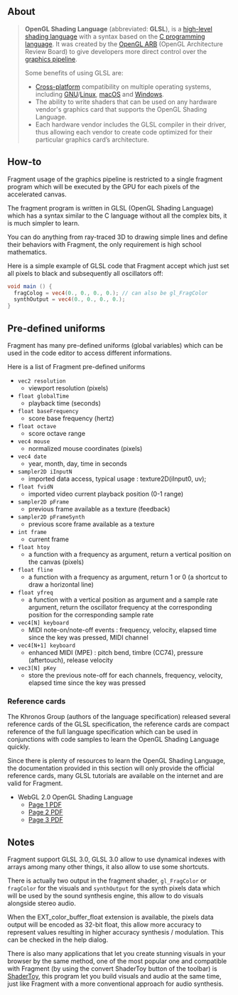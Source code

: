 ## About

> **OpenGL Shading Language** (abbreviated: **GLSL**), is a [high-level](https://en.wikipedia.org/wiki/High_level_programming_language) [shading language](https://en.wikipedia.org/wiki/Shading_language) with a syntax based on the [C programming language](https://en.wikipedia.org/wiki/C_(programming_language)). It was created by the [OpenGL ARB](https://en.wikipedia.org/wiki/OpenGL_ARB) (OpenGL Architecture Review Board) to give developers more direct control over the [graphics pipeline](https://en.wikipedia.org/wiki/Graphics_pipeline).
>
> Some benefits of using GLSL are:
>
> - [Cross-platform](https://en.wikipedia.org/wiki/Cross-platform) compatibility on multiple operating systems, including [GNU](https://en.wikipedia.org/wiki/GNU)/[Linux](https://en.wikipedia.org/wiki/Linux), [macOS](https://en.wikipedia.org/wiki/MacOS) and [Windows](https://en.wikipedia.org/wiki/Microsoft_Windows).
> - The ability to write shaders that can be used on any hardware vendor's graphics card that supports the OpenGL Shading Language.
> - Each hardware vendor includes the GLSL compiler in their driver, thus allowing each vendor to create code optimized for their particular graphics card’s architecture.

## How-to

Fragment usage of the graphics pipeline is restricted to a single fragment program which will be executed by the GPU for each pixels of the accelerated canvas.

The fragment program is written in GLSL (OpenGL Shading Language) which has a syntax similar to the C language without all the complex bits, it is much simpler to learn.

You can do anything from ray-traced 3D to drawing simple lines and define their behaviors with Fragment, the only requirement is high school mathematics.

Here is a simple example of GLSL code that Fragment accept which just set all pixels to black and subsequently all oscillators off:

```glsl
void main () {
  fragColog = vec4(0., 0., 0., 0.); // can also be gl_FragColor
  synthOutput = vec4(0., 0., 0., 0.);
}
```

## Pre-defined uniforms

Fragment has many pre-defined uniforms (global variables) which can be used in the code editor to access different informations.

Here is a list of Fragment pre-defined uniforms

- `vec2 resolution`
    - viewport resolution (pixels)
- `float globalTime`
    - playback time (seconds)
- `float baseFrequency`
    - score base frequency (hertz)
- `float octave`
    - score octave range
- `vec4 mouse`
    - normalized mouse coordinates (pixels)
- `vec4 date`
    - year, month, day, time in seconds
- `sampler2D iInputN`
    - imported data access, typical usage : texture2D(iInput0, uv);
- `float fvidN`
    - imported video current playback position (0-1 range)
- `sampler2D pFrame`
    - previous frame available as a texture (feedback)
- `sampler2D pFrameSynth`
    - previous score frame available as a texture
- `int frame`
    - current frame
- `float htoy`
    - a function with a frequency as argument, return a vertical position on the canvas (pixels)
- `float fline`
    - ​a function with a frequency as argument, return 1 or 0 (a shortcut to draw a horizontal line)
- `float yfreq`
    - ​a function with a vertical position as argument and a sample rate argument, return the oscillator frequency at the corresponding position for the corresponding sample rate
- `vec4[N] keyboard`
    - ​MIDI note-on/note-off events : frequency, velocity, elapsed time since the key was pressed, MIDI channel
- `vec4[N+1] keyboard`
    - ​enhanced MIDI (MPE) : pitch bend, timbre (CC74), pressure (aftertouch), release velocity
- `vec3[N] pKey`
    - ​store the previous note-off for each channels, frequency, velocity, elapsed time since the key was pressed

### Reference cards

The Khronos Group (authors of the language specification) released several reference cards of the GLSL specification, the reference cards are compact reference of the full language specification which can be used in conjunctions with code samples to learn the OpenGL Shading Language quickly.

Since there is plenty of resources to learn the OpenGL Shading Language, the documentation provided in this section will only provide the official reference cards, many GLSL tutorials are available on the internet and are valid for Fragment.

- WebGL 2.0 OpenGL Shading Language
  - [Page 1 PDF](https://www.fsynth.com/pdf/webgl2_glsl_1.pdf)
  - [Page 2 PDF](https://www.fsynth.com/pdf/webgl2_glsl_2.pdf)
  - [Page 3 PDF](https://www.fsynth.com/pdf/webgl2_glsl_3.pdf)

## Notes

Fragment support GLSL 3.0, GLSL 3.0 allow to use dynamical indexes with arrays among many other things, it also allow to use some shortcuts.

There is actually two output in the fragment shader, `gl_FragColor` or `fragColor` for the visuals and `synthOutput` for the synth pixels data which will be used by the sound synthesis engine, this allow to do visuals alongside stereo audio.

When the EXT_color_buffer_float extension is available, the pixels data output will be encoded as 32-bit float, this allow more accuracy to represent values resulting in higher accuracy synthesis / modulation. This can be checked in the help dialog.

There is also many applications that let you create stunning visuals in your browser by the same method, one of the most popular one and compatible with Fragment (by using the convert ShaderToy button of the toolbar) is [ShaderToy](https://www.shadertoy.com/), this program let you build visuals and audio at the same time, just like Fragment with a more conventional approach for audio synthesis.